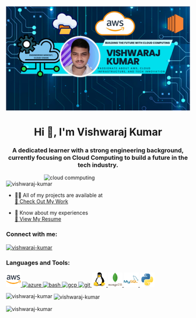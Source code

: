 ![logo](https://github.com/vishwaraj-kumar/vishwaraj-kumar/blob/main/GitHub%20Banner.png)
<h1 align="center">Hi 👋, I'm Vishwaraj Kumar</h1>
<h3 align="center">A dedicated learner with a strong engineering background, currently focusing on Cloud Computing to build a future in the tech industry.</h3>

<img align="right" alt="cloud commputing" width="400" src="https://aster.cloud/wp-content/uploads/2022/11/compiling-code.gif">

<p align="left"> <img src="https://komarev.com/ghpvc/?username=vishwaraj-kumar&label=Profile%20views&color=0e75b6&style=flat" alt="vishwaraj-kumar" /> </p>

- 👨‍💻 All of my projects are available at <br><a href="https://drive.google.com/drive/folders/1ZKGNHpDg2abriMsUlqO4X9jfoaSDJs7w?usp=drive_link" target="_blank">🔗 Check Out My Work</a> 

- 📄 Know about my experiences <br><a href="https://drive.google.com/file/d/1CJWnYY-ZkDYeyAULhP53-vIkRce7xHg0/view?usp=drive_link" target="_blank">📜 View My Resume</a>


<h3 align="left">Connect with me:</h3>
<p align="left">
<a href="https://linkedin.com/in/vishwaraj-kumar" target="blank"><img align="center" src="https://raw.githubusercontent.com/rahuldkjain/github-profile-readme-generator/master/src/images/icons/Social/linked-in-alt.svg" alt="vishwaraj-kumar" height="30" width="40" /></a>
</p>

<h3 align="left">Languages and Tools:</h3>
<p align="left"> <a href="https://aws.amazon.com" target="_blank" rel="noreferrer"> <img src="https://raw.githubusercontent.com/devicons/devicon/master/icons/amazonwebservices/amazonwebservices-original-wordmark.svg" alt="aws" width="40" height="40"/> </a> <a href="https://azure.microsoft.com/en-in/" target="_blank" rel="noreferrer"> <img src="https://www.vectorlogo.zone/logos/microsoft_azure/microsoft_azure-icon.svg" alt="azure" width="40" height="40"/> </a> <a href="https://www.gnu.org/software/bash/" target="_blank" rel="noreferrer"> <img src="https://www.vectorlogo.zone/logos/gnu_bash/gnu_bash-icon.svg" alt="bash" width="40" height="40"/> </a> <a href="https://cloud.google.com" target="_blank" rel="noreferrer"> <img src="https://www.vectorlogo.zone/logos/google_cloud/google_cloud-icon.svg" alt="gcp" width="40" height="40"/> </a> <a href="https://git-scm.com/" target="_blank" rel="noreferrer"> <img src="https://www.vectorlogo.zone/logos/git-scm/git-scm-icon.svg" alt="git" width="40" height="40"/> </a> <a href="https://www.linux.org/" target="_blank" rel="noreferrer"> <img src="https://raw.githubusercontent.com/devicons/devicon/master/icons/linux/linux-original.svg" alt="linux" width="40" height="40"/> </a> <a href="https://www.mongodb.com/" target="_blank" rel="noreferrer"> <img src="https://raw.githubusercontent.com/devicons/devicon/master/icons/mongodb/mongodb-original-wordmark.svg" alt="mongodb" width="40" height="40"/> </a> <a href="https://www.mysql.com/" target="_blank" rel="noreferrer"> <img src="https://raw.githubusercontent.com/devicons/devicon/master/icons/mysql/mysql-original-wordmark.svg" alt="mysql" width="40" height="40"/> </a> <a href="https://www.python.org" target="_blank" rel="noreferrer"> <img src="https://raw.githubusercontent.com/devicons/devicon/master/icons/python/python-original.svg" alt="python" width="40" height="40"/> </a> </p>

<p><img align="left" src="https://github-readme-stats.vercel.app/api/top-langs?username=vishwaraj-kumar&show_icons=true&locale=en&layout=compact" alt="vishwaraj-kumar" /></p>

<p>&nbsp;<img align="center" src="https://github-readme-stats.vercel.app/api?username=vishwaraj-kumar&show_icons=true&locale=en" alt="vishwaraj-kumar" /></p>

<p><img align="center" src="https://github-readme-streak-stats.herokuapp.com/?user=vishwaraj-kumar&" alt="vishwaraj-kumar" /></p>
